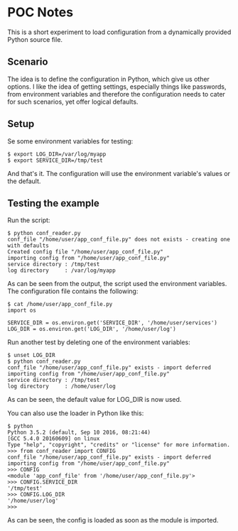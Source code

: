 # POC Notes

This is a short experiment to load configuration from a dynamically provided Python source file.

## Scenario

The idea is to define the configuration in Python, which give us other options. I like the idea of getting settings, especially things like passwords, from environment variables and therefore the configuration needs to cater for such scenarios, yet offer logical defaults.

## Setup

Se some environment variables for testing:

	$ export LOG_DIR=/var/log/myapp
	$ export SERVICE_DIR=/tmp/test

And that's it. The configuration will use the environment variable's values or the default.

## Testing the example

Run the script:

	$ python conf_reader.py
	conf_file "/home/user/app_conf_file.py" does not exists - creating one with defaults
	Created config file "/home/user/app_conf_file.py"
	importing config from "/home/user/app_conf_file.py"
	service directory : /tmp/test
	log directory     : /var/log/myapp

As can be seen from the output, the script used the environment variables. The configuration file contains the following:

	$ cat /home/user/app_conf_file.py
	import os
	
	SERVICE_DIR = os.environ.get('SERVICE_DIR', '/home/user/services')
	LOG_DIR = os.environ.get('LOG_DIR', '/home/user/log')

Run another test by deleting one of the environment variables:

	$ unset LOG_DIR
	$ python conf_reader.py
	conf_file "/home/user/app_conf_file.py" exists - import deferred
	importing config from "/home/user/app_conf_file.py"
	service directory : /tmp/test
	log directory     : /home/user/log

As can be seen, the default value for LOG_DIR is now used.

You can also use the loader in Python like this:

	$ python
	Python 3.5.2 (default, Sep 10 2016, 08:21:44) 
	[GCC 5.4.0 20160609] on linux
	Type "help", "copyright", "credits" or "license" for more information.
	>>> from conf_reader import CONFIG
	conf_file "/home/user/app_conf_file.py" exists - import deferred
	importing config from "/home/user/app_conf_file.py"
	>>> CONFIG
	<module 'app_conf_file' from '/home/user/app_conf_file.py'>
	>>> CONFIG.SERVICE_DIR
	'/tmp/test'
	>>> CONFIG.LOG_DIR
	'/home/user/log'
	>>> 

As can be seen, the config is loaded as soon as the module is imported.
